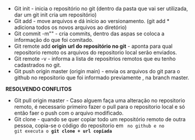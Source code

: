  * Git init - inicia o repositório no git (dentro da pasta que vai ser utilizada, dar um git init cria um repositório)
 * Git add - move arquivos e dá início ao versionamento. (git add * adiciona todos os novos arquivos ao diretório)
 * Git commit -m"" - cria commits, dentro das aspas se coloca a informação do que foi comitado.
 * Git remote add **origin**   **url do repositório no git** - aponta para qual repositorio remoto os arquivos do repositorio local serão enviados.
 * Git remote -v - informa a lista de repositrios remotos que eu tenho cadastrados no git.
 * Git push origin master (origin main) - envia os arquivos do git para o github no repositorio que foi informado previamente , na branch master.
 
 **RESOLVENDO CONFLITOS**
 
 * Git pull origin master - Caso alguem faça uma alteração no repositorio remoto, é necessario primeiro fazer o pull para o repositorio local e só então faer o push com o arquivo modificado.
 * Git clone - quando se quer copiar todo um repositório remoto de outra pessoa, copia-se o código do repositorio em <code> no github e no git executa o **git clone + url copiada**
 

